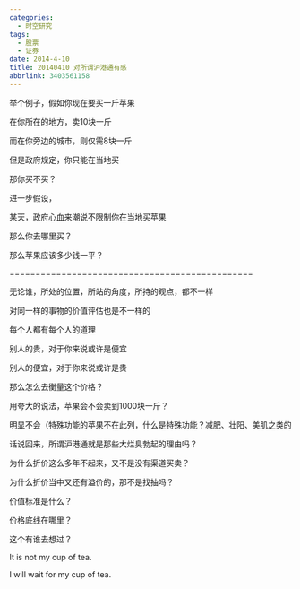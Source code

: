 ```yaml
---
categories:
  - 时空研究
tags:
  - 股票
  - 证券
date: 2014-4-10
title: 20140410 对所谓沪港通有感
abbrlink: 3403561158
---
```

举个例子，假如你现在要买一斤苹果

在你所在的地方，卖10块一斤

而在你旁边的城市，则仅需8块一斤

但是政府规定，你只能在当地买

那你买不买？

进一步假设，

某天，政府心血来潮说不限制你在当地买苹果

那么你去哪里买？

那么苹果应该多少钱一平？

===============================================

无论谁，所处的位置，所站的角度，所持的观点，都不一样

对同一样的事物的价值评估也是不一样的

每个人都有每个人的道理

别人的贵，对于你来说或许是便宜

别人的便宜，对于你来说或许是贵

那么怎么去衡量这个价格？

用夸大的说法，苹果会不会卖到1000块一斤？

明显不会（特殊功能的苹果不在此列，什么是特殊功能？减肥、壮阳、美肌之类的


话说回来，所谓沪港通就是那些大烂臭勃起的理由吗？

为什么折价这么多年不起来，又不是没有渠道买卖？

为什么折价当中又还有溢价的，那不是找抽吗？


价值标准是什么？

价格底线在哪里？

这个有谁去想过？

It is not my cup of tea.

I will wait for my cup of tea.